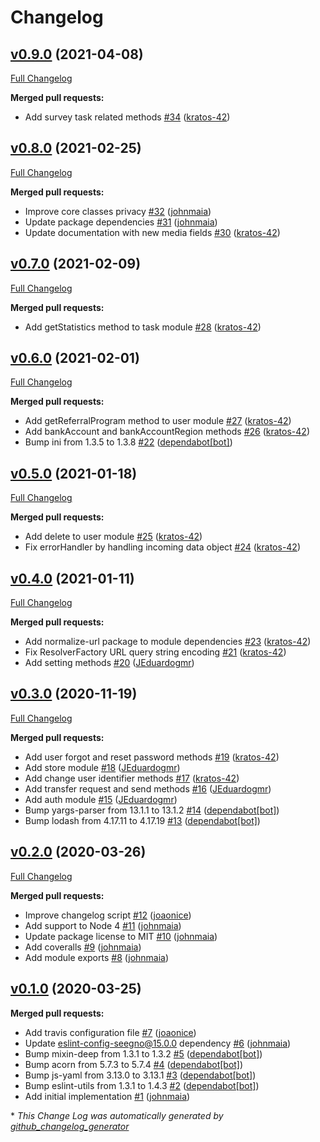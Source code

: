 # Changelog

## [v0.9.0](https://github.com/slykio/slyk-sdk-node/tree/v0.9.0) (2021-04-08)
[Full Changelog](https://github.com/slykio/slyk-sdk-node/compare/v0.8.0...v0.9.0)

**Merged pull requests:**

- Add survey task related methods [\#34](https://github.com/slykio/slyk-sdk-node/pull/34) ([kratos-42](https://github.com/kratos-42))

## [v0.8.0](https://github.com/slykio/slyk-sdk-node/tree/v0.8.0) (2021-02-25)
[Full Changelog](https://github.com/slykio/slyk-sdk-node/compare/v0.7.0...v0.8.0)

**Merged pull requests:**

- Improve core classes privacy [\#32](https://github.com/slykio/slyk-sdk-node/pull/32) ([johnmaia](https://github.com/johnmaia))
- Update package dependencies [\#31](https://github.com/slykio/slyk-sdk-node/pull/31) ([johnmaia](https://github.com/johnmaia))
- Update documentation with new media fields [\#30](https://github.com/slykio/slyk-sdk-node/pull/30) ([kratos-42](https://github.com/kratos-42))

## [v0.7.0](https://github.com/slykio/slyk-sdk-node/tree/v0.7.0) (2021-02-09)
[Full Changelog](https://github.com/slykio/slyk-sdk-node/compare/v0.6.0...v0.7.0)

**Merged pull requests:**

- Add getStatistics method to task module [\#28](https://github.com/slykio/slyk-sdk-node/pull/28) ([kratos-42](https://github.com/kratos-42))

## [v0.6.0](https://github.com/slykio/slyk-sdk-node/tree/v0.6.0) (2021-02-01)
[Full Changelog](https://github.com/slykio/slyk-sdk-node/compare/v0.5.0...v0.6.0)

**Merged pull requests:**

- Add getReferralProgram method to user module [\#27](https://github.com/slykio/slyk-sdk-node/pull/27) ([kratos-42](https://github.com/kratos-42))
- Add bankAccount and bankAccountRegion methods [\#26](https://github.com/slykio/slyk-sdk-node/pull/26) ([kratos-42](https://github.com/kratos-42))
- Bump ini from 1.3.5 to 1.3.8 [\#22](https://github.com/slykio/slyk-sdk-node/pull/22) ([dependabot[bot]](https://github.com/apps/dependabot))

## [v0.5.0](https://github.com/slykio/slyk-sdk-node/tree/v0.5.0) (2021-01-18)
[Full Changelog](https://github.com/slykio/slyk-sdk-node/compare/v0.4.0...v0.5.0)

**Merged pull requests:**

- Add delete to user module [\#25](https://github.com/slykio/slyk-sdk-node/pull/25) ([kratos-42](https://github.com/kratos-42))
- Fix errorHandler by handling incoming data object [\#24](https://github.com/slykio/slyk-sdk-node/pull/24) ([kratos-42](https://github.com/kratos-42))

## [v0.4.0](https://github.com/slykio/slyk-sdk-node/tree/v0.4.0) (2021-01-11)
[Full Changelog](https://github.com/slykio/slyk-sdk-node/compare/v0.3.0...v0.4.0)

**Merged pull requests:**

- Add normalize-url package to module dependencies [\#23](https://github.com/slykio/slyk-sdk-node/pull/23) ([kratos-42](https://github.com/kratos-42))
- Fix ResolverFactory URL query string encoding [\#21](https://github.com/slykio/slyk-sdk-node/pull/21) ([kratos-42](https://github.com/kratos-42))
- Add setting methods [\#20](https://github.com/slykio/slyk-sdk-node/pull/20) ([JEduardogmr](https://github.com/JEduardogmr))

## [v0.3.0](https://github.com/slykio/slyk-sdk-node/tree/v0.3.0) (2020-11-19)
[Full Changelog](https://github.com/slykio/slyk-sdk-node/compare/v0.2.0...v0.3.0)

**Merged pull requests:**

- Add user forgot and reset password methods [\#19](https://github.com/slykio/slyk-sdk-node/pull/19) ([kratos-42](https://github.com/kratos-42))
- Add store module [\#18](https://github.com/slykio/slyk-sdk-node/pull/18) ([JEduardogmr](https://github.com/JEduardogmr))
- Add change user identifier methods [\#17](https://github.com/slykio/slyk-sdk-node/pull/17) ([kratos-42](https://github.com/kratos-42))
- Add transfer request and send methods [\#16](https://github.com/slykio/slyk-sdk-node/pull/16) ([JEduardogmr](https://github.com/JEduardogmr))
- Add auth module [\#15](https://github.com/slykio/slyk-sdk-node/pull/15) ([JEduardogmr](https://github.com/JEduardogmr))
- Bump yargs-parser from 13.1.1 to 13.1.2 [\#14](https://github.com/slykio/slyk-sdk-node/pull/14) ([dependabot[bot]](https://github.com/apps/dependabot))
- Bump lodash from 4.17.11 to 4.17.19 [\#13](https://github.com/slykio/slyk-sdk-node/pull/13) ([dependabot[bot]](https://github.com/apps/dependabot))

## [v0.2.0](https://github.com/slykio/slyk-sdk-node/tree/v0.2.0) (2020-03-26)
[Full Changelog](https://github.com/slykio/slyk-sdk-node/compare/v0.1.0...v0.2.0)

**Merged pull requests:**

- Improve changelog script [\#12](https://github.com/slykio/slyk-sdk-node/pull/12) ([joaonice](https://github.com/joaonice))
- Add support to Node 4 [\#11](https://github.com/slykio/slyk-sdk-node/pull/11) ([johnmaia](https://github.com/johnmaia))
- Update package license to MIT [\#10](https://github.com/slykio/slyk-sdk-node/pull/10) ([johnmaia](https://github.com/johnmaia))
- Add coveralls [\#9](https://github.com/slykio/slyk-sdk-node/pull/9) ([johnmaia](https://github.com/johnmaia))
- Add module exports [\#8](https://github.com/slykio/slyk-sdk-node/pull/8) ([johnmaia](https://github.com/johnmaia))

## [v0.1.0](https://github.com/slykio/slyk-sdk-node/tree/v0.1.0) (2020-03-25)
**Merged pull requests:**

- Add travis configuration file [\#7](https://github.com/slykio/slyk-sdk-node/pull/7) ([joaonice](https://github.com/joaonice))
- Update eslint-config-seegno@15.0.0 dependency [\#6](https://github.com/slykio/slyk-sdk-node/pull/6) ([johnmaia](https://github.com/johnmaia))
- Bump mixin-deep from 1.3.1 to 1.3.2 [\#5](https://github.com/slykio/slyk-sdk-node/pull/5) ([dependabot[bot]](https://github.com/apps/dependabot))
- Bump acorn from 5.7.3 to 5.7.4 [\#4](https://github.com/slykio/slyk-sdk-node/pull/4) ([dependabot[bot]](https://github.com/apps/dependabot))
- Bump js-yaml from 3.13.0 to 3.13.1 [\#3](https://github.com/slykio/slyk-sdk-node/pull/3) ([dependabot[bot]](https://github.com/apps/dependabot))
- Bump eslint-utils from 1.3.1 to 1.4.3 [\#2](https://github.com/slykio/slyk-sdk-node/pull/2) ([dependabot[bot]](https://github.com/apps/dependabot))
- Add initial implementation [\#1](https://github.com/slykio/slyk-sdk-node/pull/1) ([johnmaia](https://github.com/johnmaia))



\* *This Change Log was automatically generated by [github_changelog_generator](https://github.com/skywinder/Github-Changelog-Generator)*